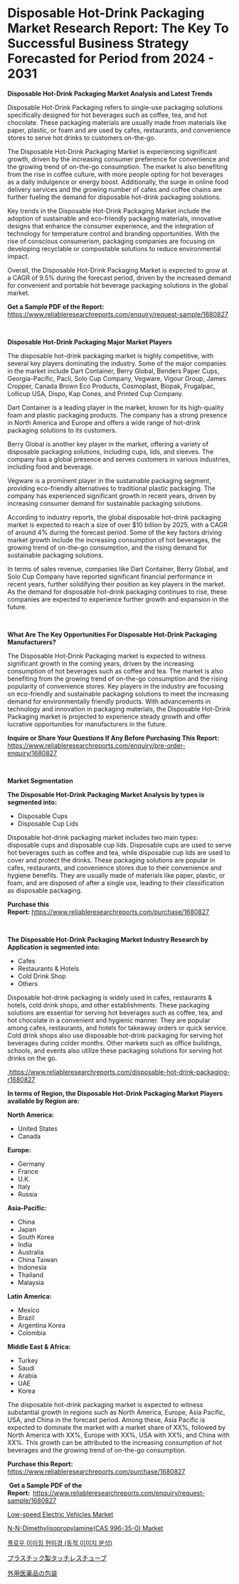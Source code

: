 <p><h1>Disposable Hot-Drink Packaging Market Research Report: The Key To Successful Business Strategy Forecasted for Period from 2024 - 2031</h1></p><p><strong>Disposable Hot-Drink Packaging Market Analysis and Latest Trends</strong></p>
<p><p>Disposable Hot-Drink Packaging refers to single-use packaging solutions specifically designed for hot beverages such as coffee, tea, and hot chocolate. These packaging materials are usually made from materials like paper, plastic, or foam and are used by cafes, restaurants, and convenience stores to serve hot drinks to customers on-the-go.</p><p>The Disposable Hot-Drink Packaging Market is experiencing significant growth, driven by the increasing consumer preference for convenience and the growing trend of on-the-go consumption. The market is also benefiting from the rise in coffee culture, with more people opting for hot beverages as a daily indulgence or energy boost. Additionally, the surge in online food delivery services and the growing number of cafes and coffee chains are further fueling the demand for disposable hot-drink packaging solutions.</p><p>Key trends in the Disposable Hot-Drink Packaging Market include the adoption of sustainable and eco-friendly packaging materials, innovative designs that enhance the consumer experience, and the integration of technology for temperature control and branding opportunities. With the rise of conscious consumerism, packaging companies are focusing on developing recyclable or compostable solutions to reduce environmental impact.</p><p>Overall, the Disposable Hot-Drink Packaging Market is expected to grow at a CAGR of 9.5% during the forecast period, driven by the increased demand for convenient and portable hot beverage packaging solutions in the global market.</p></p>
<p><strong>Get a Sample PDF of the Report:&nbsp;</strong> <a href="https://www.reliableresearchreports.com/enquiry/request-sample/1680827">https://www.reliableresearchreports.com/enquiry/request-sample/1680827</a></p>
<p>&nbsp;</p>
<p><strong>Disposable Hot-Drink Packaging Major Market Players</strong></p>
<p><p>The disposable hot-drink packaging market is highly competitive, with several key players dominating the industry. Some of the major companies in the market include Dart Container, Berry Global, Benders Paper Cups, Georgia-Pacific, Pacli, Solo Cup Company, Vegware, Vigour Group, James Cropper, Canada Brown Eco Products, Cosmoplast, Biopak, Frugalpac, Lollicup USA, Dispo, Kap Cones, and Printed Cup Company.</p><p>Dart Container is a leading player in the market, known for its high-quality foam and plastic packaging products. The company has a strong presence in North America and Europe and offers a wide range of hot-drink packaging solutions to its customers.</p><p>Berry Global is another key player in the market, offering a variety of disposable packaging solutions, including cups, lids, and sleeves. The company has a global presence and serves customers in various industries, including food and beverage.</p><p>Vegware is a prominent player in the sustainable packaging segment, providing eco-friendly alternatives to traditional plastic packaging. The company has experienced significant growth in recent years, driven by increasing consumer demand for sustainable packaging solutions.</p><p>According to industry reports, the global disposable hot-drink packaging market is expected to reach a size of over $10 billion by 2025, with a CAGR of around 4% during the forecast period. Some of the key factors driving market growth include the increasing consumption of hot beverages, the growing trend of on-the-go consumption, and the rising demand for sustainable packaging solutions.</p><p>In terms of sales revenue, companies like Dart Container, Berry Global, and Solo Cup Company have reported significant financial performance in recent years, further solidifying their position as key players in the market. As the demand for disposable hot-drink packaging continues to rise, these companies are expected to experience further growth and expansion in the future.</p></p>
<p>&nbsp;</p>
<p><strong>What Are The Key Opportunities For Disposable Hot-Drink Packaging Manufacturers?</strong></p>
<p><p>The Disposable Hot-Drink Packaging market is expected to witness significant growth in the coming years, driven by the increasing consumption of hot beverages such as coffee and tea. The market is also benefiting from the growing trend of on-the-go consumption and the rising popularity of convenience stores. Key players in the industry are focusing on eco-friendly and sustainable packaging solutions to meet the increasing demand for environmentally friendly products. With advancements in technology and innovation in packaging materials, the Disposable Hot-Drink Packaging market is projected to experience steady growth and offer lucrative opportunities for manufacturers in the future.</p></p>
<p><strong>Inquire or Share Your Questions If Any Before Purchasing This Report:</strong> <a href="https://www.reliableresearchreports.com/enquiry/pre-order-enquiry/1680827">https://www.reliableresearchreports.com/enquiry/pre-order-enquiry/1680827</a></p>
<p>&nbsp;</p>
<p><strong>Market Segmentation</strong></p>
<p><strong>The Disposable Hot-Drink Packaging Market Analysis by types is segmented into:</strong></p>
<p><ul><li>Disposable Cups</li><li>Disposable Cup Lids</li></ul></p>
<p><p>Disposable hot-drink packaging market includes two main types: disposable cups and disposable cup lids. Disposable cups are used to serve hot beverages such as coffee and tea, while disposable cup lids are used to cover and protect the drinks. These packaging solutions are popular in cafes, restaurants, and convenience stores due to their convenience and hygiene benefits. They are usually made of materials like paper, plastic, or foam, and are disposed of after a single use, leading to their classification as disposable packaging.</p></p>
<p><strong>Purchase this Report:&nbsp;</strong><a href="https://www.reliableresearchreports.com/purchase/1680827">https://www.reliableresearchreports.com/purchase/1680827</a></p>
<p>&nbsp;</p>
<p><strong>The Disposable Hot-Drink Packaging Market Industry Research by Application is segmented into:</strong></p>
<p><ul><li>Cafes</li><li>Restaurants & Hotels</li><li>Cold Drink Shop</li><li>Others</li></ul></p>
<p><p>Disposable hot-drink packaging is widely used in cafes, restaurants & hotels, cold drink shops, and other establishments. These packaging solutions are essential for serving hot beverages such as coffee, tea, and hot chocolate in a convenient and hygienic manner. They are popular among cafes, restaurants, and hotels for takeaway orders or quick service. Cold drink shops also use disposable hot-drink packaging for serving hot beverages during colder months. Other markets such as office buildings, schools, and events also utilize these packaging solutions for serving hot drinks on the go.</p></p>
<p><a href="https://www.reliableresearchreports.com/disposable-hot-drink-packaging-r1680827">&nbsp;https://www.reliableresearchreports.com/disposable-hot-drink-packaging-r1680827</a></p>
<p><strong>In terms of Region, the Disposable Hot-Drink Packaging Market Players available by Region are:</strong></p>
<p>
    <p> <strong> North America: </strong>
        <ul>
            <li>United States</li>
            <li>Canada</li>
        </ul>
        </p> 
    <p> <strong> Europe: </strong>
        <ul>
            <li>Germany</li>
            <li>France</li>
            <li>U.K.</li>
            <li>Italy</li>
            <li>Russia</li>
        </ul>
        </p> 
    <p> <strong> Asia-Pacific: </strong>
        <ul>
            <li>China</li>
            <li>Japan</li>
            <li>South Korea</li>
            <li>India</li>
            <li>Australia</li>
            <li>China Taiwan</li>
            <li>Indonesia</li>
            <li>Thailand</li>
            <li>Malaysia</li>
        </ul>
        </p> 
    <p> <strong> Latin America: </strong>
        <ul>
            <li>Mexico</li>
            <li>Brazil</li>
            <li>Argentina Korea</li>
            <li>Colombia</li>
        </ul>
        </p> 
    <p> <strong> Middle East & Africa: </strong>
        <ul>
            <li>Turkey</li>
            <li>Saudi</li>
            <li>Arabia</li>
            <li>UAE</li>
            <li>Korea</li>
        </ul>
    </p>
    </p>
<p><p>The disposable hot-drink packaging market is expected to witness substantial growth in regions such as North America, Europe, Asia Pacific, USA, and China in the forecast period. Among these, Asia Pacific is expected to dominate the market with a market share of XX%, followed by North America with XX%, Europe with XX%, USA with XX%, and China with XX%. This growth can be attributed to the increasing consumption of hot beverages and the growing trend of on-the-go consumption.</p></p>
<p><strong>Purchase this Report: </strong><a href="https://www.reliableresearchreports.com/purchase/1680827">https://www.reliableresearchreports.com/purchase/1680827</a></p>
<p>&nbsp;<strong>Get a Sample PDF of the Report:&nbsp;&nbsp;</strong><a href="https://www.reliableresearchreports.com/enquiry/request-sample/1680827">https://www.reliableresearchreports.com/enquiry/request-sample/1680827</a></p>
<p><strong></strong></p>
<p><p><a href="https://github.com/gulaimolin/Market-Research-Report-List-4/blob/main/low-speed-electric-vehicles-market.md">Low-speed Electric Vehicles Market</a></p><p><a href="https://github.com/RoccoManning/Market-Research-Report-List-5/blob/main/n-n-dimethylisopropylaminecas-996-35-0-market.md">N-N-Dimethylisopropylamine(CAS 996-35-0) Market</a></p><p><a href="https://github.com/mpodehpw07370073/Market-Research-Report-List-2/blob/main/992522494216.md">플로우 이미징 현미경 (동적 이미지 분석)</a></p><p><a href="https://github.com/AaronVargas43/Market-Research-Report-List-2/blob/main/2684535100685.md">プラスチック製タッチレスチューブ</a></p><p><a href="https://github.com/KaliMetz2023/Market-Research-Report-List-1/blob/main/6440947100684.md">外用医薬品の包装</a></p></p>